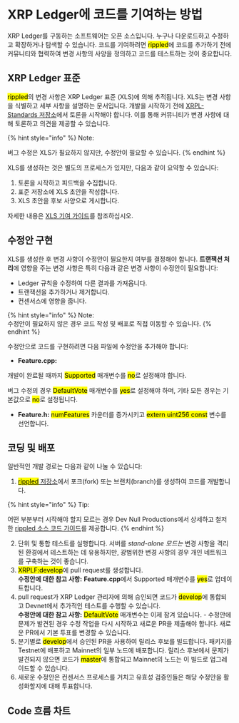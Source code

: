 # XRP Ledger에 코드를 기여하는 방법

XRP Ledger를 구동하는 소프트웨어는 오픈 소스입니다. 누구나 다운로드하고 수정하고 확장하거나 탐색할 수 있습니다. 코드를 기여하려면 <mark style="background-color:yellow;">rippled</mark>에 코드를 추가하기 전에 커뮤니티와 협력하여 변경 사항의 사양을 정의하고 코드를 테스트하는 것이 중요합니다.

## XRP Ledger 표준&#x20;

<mark style="background-color:yellow;">rippled</mark>의 변경 사항은 XRP Ledger 표준 (XLS)에 의해 추적됩니다. XLS는 변경 사항을 식별하고 세부 사항을 설명하는 문서입니다. 개발을 시작하기 전에 [XRPL-Standards 저장소](https://github.com/XRPLF/XRPL-Standards/discussions)에서 토론을 시작해야 합니다. 이를 통해 커뮤니티가 변경 사항에 대해 토론하고 의견을 제공할 수 있습니다.

{% hint style="info" %}
Note:

버그 수정은 XLS가 필요하지 않지만, 수정안이 필요할 수 있습니다.
{% endhint %}

XLS를 생성하는 것은 별도의 프로세스가 있지만, 다음과 같이 요약할 수 있습니다:

1. 토론을 시작하고 피드백을 수집합니다.&#x20;
2. 표준 저장소에 XLS 초안을 작성합니다.&#x20;
3. XLS 초안을 후보 사양으로 게시합니다.&#x20;

자세한 내용은 [XLS 기여 가이드](https://github.com/XRPLF/XRPL-Standards/blob/master/CONTRIBUTING.md)를 참조하십시오.

## 수정안 구현&#x20;

XLS를 생성한 후 변경 사항이 수정안이 필요한지 여부를 결정해야 합니다. **트랜잭션 처리**에 영향을 주는 변경 사항은 특히 다음과 같은 변경 사항이 수정안이 필요합니다:

* Ledger 규칙을 수정하여 다른 결과를 가져옵니다.&#x20;
* 트랜잭션을 추가하거나 제거합니다.&#x20;
* 컨센서스에 영향을 줍니다.

{% hint style="info" %}
Note:\
수정안이 필요하지 않은 경우 코드 작성 및 배포로 직접 이동할 수 있습니다.
{% endhint %}

수정안으로 코드를 구현하려면 다음 파일에 수정안을 추가해야 합니다:

* **Feature.cpp:**&#x20;

개발이 완료될 때까지 <mark style="background-color:yellow;">Supported</mark> 매개변수를 <mark style="background-color:yellow;">no</mark>로 설정해야 합니다.

버그 수정의 경우 <mark style="background-color:yellow;">DefaultVote</mark> 매개변수를 <mark style="background-color:yellow;">yes</mark>로 설정해야 하며, 기타 모든 경우는 기본값으로 <mark style="background-color:yellow;">no</mark>로 설정됩니다.

* **Feature.h:** <mark style="background-color:yellow;">numFeatures</mark> 카운터를 증가시키고 <mark style="background-color:yellow;">extern uint256 const</mark> 변수를 선언합니다.&#x20;

## 코딩 및 배포&#x20;

일반적인 개발 경로는 다음과 같이 나눌 수 있습니다:

1. [<mark style="background-color:yellow;">rippled</mark> 저장소](https://github.com/XRPLF/rippled)에서 포크(fork) 또는 브랜치(branch)를 생성하여 코드를 개발합니다.

{% hint style="info" %}
Tip:

어떤 부분부터 시작해야 할지 모르는 경우 Dev Null Productions에서 상세하고 철저한 [rippled 소스 코드 가이드](https://xrpintel.com/source)를 제공합니다.
{% endhint %}

2. 단위 및 통합 테스트를 실행합니다. 서버를 _stand-alone 모드는_ 변경 사항을 격리된 환경에서 테스트하는 데 유용하지만, 광범위한 변경 사항의 경우 개인 네트워크를 구축하는 것이 좋습니다.
3. <mark style="background-color:yellow;">XRPLF:develop</mark>에 pull request를 생성합니다.\
   **수정안에 대한 참고 사항:** **Feature.cpp**에서 Supported 매개변수를 <mark style="background-color:yellow;">yes</mark>로 업데이트합니다.
4. pull request가 XRP Ledger 관리자에 의해 승인되면 코드가 <mark style="background-color:yellow;">develop</mark>에 통합되고 Devnet에서 추가적인 테스트를 수행할 수 있습니다.\
   **수정안에 대한 참고 사항:** <mark style="background-color:yellow;">DefaultVote</mark> 매개변수는 이제 잠겨 있습니다. - 수정안에 문제가 발견된 경우 수정 작업을 다시 시작하고 새로운 PR을 제출해야 합니다. 새로운 PR에서 기본 투표를 변경할 수 있습니다.
5. 분기별로 <mark style="background-color:yellow;">develop</mark>에서 승인된 PR을 사용하여 릴리스 후보를 빌드합니다. 패키지를 Testnet에 배포하고 Mainnet의 일부 노드에 배포합니다. 릴리스 후보에서 문제가 발견되지 않으면 코드가 <mark style="background-color:yellow;">master</mark>에 통합되고 Mainnet의 노드는 이 빌드로 업그레이드할 수 있습니다.
6. 새로운 수정안은 컨센서스 프로세스를 거치고 유효성 검증인들은 해당 수정안을 활성화할지에 대해 투표합니다.

## Code 흐름 차트

<figure><img src="https://xrpl.org/img/Contribute%20Code%20Flowchart.png" alt=""><figcaption></figcaption></figure>
